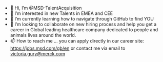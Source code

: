 - 👋 Hi, I’m @MSD-TalentAcquisition
- 👀 I’m interested in new Talents in EMEA and CEE
- 🌱 I’m currently learning how to navigate through GitHub to find YOU
- 💞️ I’m looking to collaborate on new hiring process and help you get a career in Global leading healthcare company dedicated to people and animals lives around the world. 
- 📫 How to reach me ... you can apply directly in our career site: https://jobs.msd.com/gb/en or contact me via email to victoria.gury@merck.com

<!---
MSD-TalentAcquisition/MSD-TalentAcquisition is a ✨ special ✨ repository because its `README.md` (this file) appears on your GitHub profile.
You can click the Preview link to take a look at your changes.
--->
